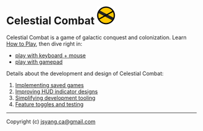 # Celestial Combat ![](favicon.png)

Celestial Combat is a game of galactic conquest and colonization. 
Learn [How to Play](http://jsyang.ca/celestial/how-to-play), then dive right in:
- [play with  keyboard + mouse](http://jsyang.ca/celestial)
- [play with gamepad](http://jsyang.ca/celestial?gamepad)

Details about the development and design of Celestial Combat:

1. [Implementing saved games](devlog/saved-games.md)
2. [Improving HUD indicator designs](devlog/hud-indicators.md)
3. [Simplifying development tooling](devlog/tooling.md)
4. [Feature toggles and testing](devlog/feature-toggles-and-testing.md)

---

Copyright (c) jsyang.ca@gmail.com